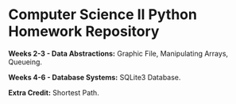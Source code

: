 # Computer Science II Python Homework Repository

**Weeks 2-3 - Data Abstractions:** Graphic File, Manipulating Arrays, Queueing.

**Weeks 4-6 - Database Systems:** SQLite3 Database.

**Extra Credit:** Shortest Path.
